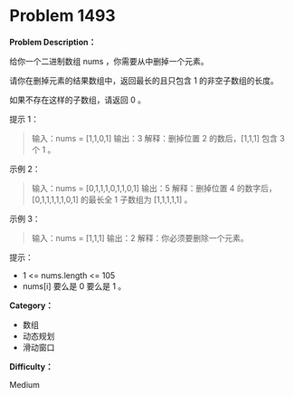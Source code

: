 # Problem 1493

**Problem Description：**

给你一个二进制数组 nums ，你需要从中删掉一个元素。

请你在删掉元素的结果数组中，返回最长的且只包含 1 的非空子数组的长度。

如果不存在这样的子数组，请返回 0 。

 

提示 1：

> 输入：nums = [1,1,0,1]
> 输出：3
> 解释：删掉位置 2 的数后，[1,1,1] 包含 3 个 1 。

示例 2：

> 输入：nums = [0,1,1,1,0,1,1,0,1]
> 输出：5
> 解释：删掉位置 4 的数字后，[0,1,1,1,1,1,0,1] 的最长全 1 子数组为 [1,1,1,1,1] 。

示例 3：

> 输入：nums = [1,1,1]
> 输出：2
> 解释：你必须要删除一个元素。
 

提示：

- 1 <= nums.length <= 105
- nums[i] 要么是 0 要么是 1 。

**Category：**

- 数组
- 动态规划
- 滑动窗口

**Difficulty：**

Medium

